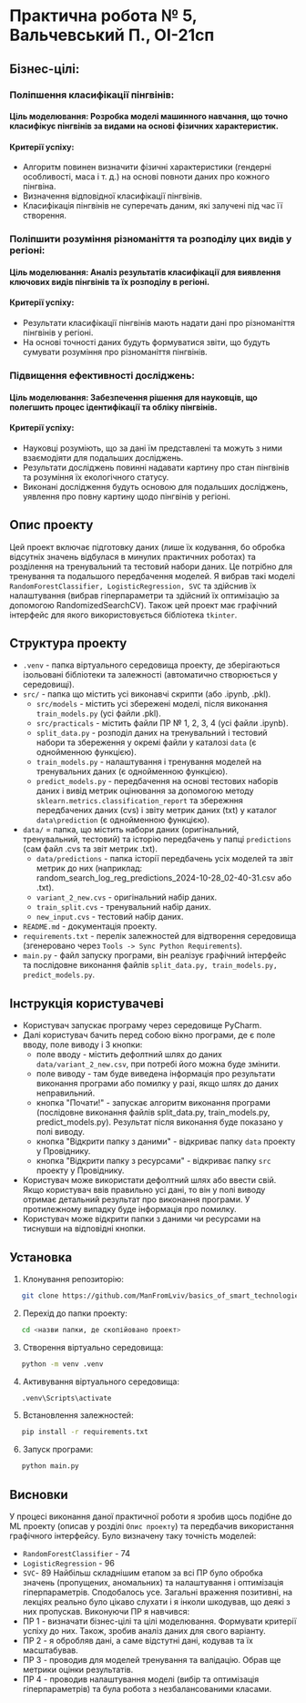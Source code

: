 # Практична робота № 5, Вальчевський П., ОІ-21сп

## Бізнес-цілі:
### Поліпшення класифікації пінгвінів:
#### Ціль моделювання: Розробка моделі машинного навчання, що точно класифікує пінгвінів за видами на основі фізичних характеристик.
#### Критерії успіху: 
- Алгоритм повинен визначити фізичні характеристики (гендерні особливості, маса і т. д.) на основі повноти даних про кожного пінгвіна.
- Визначення відповідної класифікації пінгвінів.
- Класифікація пінгвінів не суперечать даним, які залучені під час її створення.


### Поліпшити розуміння різноманіття та розподілу цих видів у регіоні:
#### Ціль моделювання: Аналіз результатів класифікації для виявлення ключових видів пінгвінів та їх розподілу в регіоні.
#### Критерії успіху: 
- Результати класифікації пінгвінів мають надати дані про різноманіття пінгвінів у регіоні. 
- На основі точності даних будуть формуватися звіти, що будуть сумувати розуміння про різноманіття пінгвінів.


### Підвищення ефективності досліджень:
#### Ціль моделювання: Забезпечення рішення для науковців, що полегшить процес ідентифікації та обліку пінгвінів.
#### Критерії успіху: 
- Науковці розуміють, що за дані їм представлені та можуть з ними взаємодіяти для подальших досліджень.
- Результати досліджень повинні надавати картину про стан пінгвінів та розуміння їх екологічного статусу.
- Виконані дослідження будуть основою для подальших досліджень, уявлення про повну картину щодо пінгвінів у регіоні.

## Опис проекту
Цей проект включає підготовку даних (лише їх кодування, бо обробка відсутніх значень відбулася в минулих практичних роботах) та розділення на тренувальний та тестовий набори даних. Це потрібно для тренування та подальшого передбачення моделей.
Я вибрав такі моделі `RandomForestClassifier, LogisticRegression, SVC` та здійснив їх налаштування (вибрав гіперпараметри та здійсний їх оптимізацію за допомогою RandomizedSearchCV).
Також цей проект має графічний інтерфейс для якого використовується бібліотека `tkinter`.

## Структура проекту
- `.venv` - папка віртуального середовища проекту, де зберігаються ізольовані бібліотеки та залежності (автоматично створюється у середовищі). 
- `src/` - папка що містить усі виконавчі скрипти (або .ipynb, .pkl).
  - `src/models` - містить усі збережені моделі, після виконання `train_models.py` (усі файли .pkl).
  - `src/practicals` - містить файли ПР № 1, 2, 3, 4 (усі файли .ipynb).
  - `split_data.py` - розподіл даних на тренувальний і тестовий набори та збереження у окремі файли у каталозі `data` (є однойменною функцією).
  - `train_models.py` - налаштування і тренування моделей на тренувальних даних (є однойменною функцією).
  - `predict_models.py` - передбачення на основі тестових наборів даних і вивід метрик оцінювання за допомогою методу `sklearn.metrics.classification_report` та збережння передбачених даних (cvs) і звіту метрик даних (txt) у каталог `data\prediction` (є однойменною функцією).
- `data/` = папка, що містить набори даних (оригінальний, тренувальний, тестовий) та історію передбачень у папці `predictions` (сам файл .cvs та звіт метрик .txt).
  - `data/predictions` - папка історії передбачень усіх моделей та звіт метрик до них (наприклад: random_search_log_reg_predictions_2024-10-28_02-40-31.csv або .txt).
  - `variant_2_new.cvs` - оригінальний набір даних.
  - `train_split.cvs` - тренувальний набір даних.
  - `new_input.cvs` - тестовий набір даних.
- `README.md` - документація проекту.
- `requirements.txt` - перелік залежностей для відтворення середовища (згенеровано через `Tools -> Sync Python Requirements`).
- `main.py` - файл запуску програми, він реалізує графічний інтерфейс та послідовне виконання файлів `split_data.py, train_models.py, predict_models.py`.

## Інструкція користувачеві
- Користувач запускає програму через середовище PyCharm.
- Далі користувач бачить перед собою вікно програми, де є поле вводу, поле виводу і 3 кнопки:
  - поле вводу - містить дефолтний шлях до даних `data/variant_2_new.csv`, при потребі його можна буде змінити.
  - поле виводу - там буде виведена інформація про результати виконання програми або помилку у разі, якщо шлях до даних неправильний.
  - кнопка "Почати!" - запускає алгоритм виконання програми (послідовне виконання файлів split_data.py, train_models.py, predict_models.py). Результат після виконання буде показано у полі виводу.
  - кнопка "Відкрити папку з даними" - відкриває папку `data` проекту у Провіднику.
  - кнопка "Відкрити папку з ресурсами" - відкриває папку `src` проекту у Провіднику.
- Користувач може використати дефолтний шлях або ввести свій. Якщо користувач ввів правильно усі дані, то він у полі виводу отримає детальний результат про виконання програми. У протилежному випадку буде інформація про помилку.
- Користувач може відкрити папки з даними чи ресурсами на тиснувши на відповідні кнопки.


## Установка
1. Клонування репозиторію:
```bash
   git clone https://github.com/ManFromLviv/basics_of_smart_technologies_and_systems_pr_1_to5
   ```
2. Перехід до папки проекту:
```bash
   cd <назви папки, де скопійовано проект>
```
3. Створення віртуально середовища:
```bash
   python -m venv .venv
```
4. Активування віртуального середовища:
```bash
   .venv\Scripts\activate
```
5. Встановлення залежностей:
```bash
   pip install -r requirements.txt
```
6. Запуск програми:
```bash
   python main.py
```

## Висновки
У процесі виконання даної практичної роботи я зробив щось подібне до ML проекту (описав у розділі `Опис проекту`) та передбачив використання графічного інтерфейсу.
Було визначену таку точність моделей:
- `RandomForestClassifier` - 74
- `LogisticRegression` - 96
- `SVC`- 89
Найбільш складнішим етапом за всі ПР було обробка значень (пропущених, аномальних) та налаштування і оптимізація гіперпараметрів.
Сподобалось усе.
Загальні враження позитивні, на лекціях реально було цікаво слухати і я інколи шкодував, що деякі з них пропускав.
Виконуючи ПР я навчився:
- ПР 1 - визначати бізнес-цілі та цілі моделювання. Формувати критерії успіху до них. Також, зробив аналіз даних для свого варіанту.
- ПР 2 - я обробляв дані, а саме відстутні дані, кодував та їх масштабував.
- ПР 3 - проводив для моделей тренування та валідацію. Обрав ще метрики оцінки результатів.
- ПР 4 - проводив налаштування моделі (вибір та оптимізація гіперпараметрів) та була робота з незбалансованими класами.